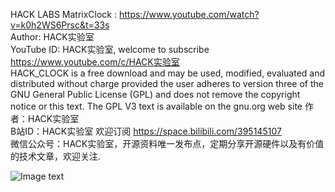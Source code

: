 HACK LABS MatrixClock : https://www.youtube.com/watch?v=k0h2WS6Prsc&t=33s                                                                                
Author: HACK实验室                                                                                     
YouTube ID: HACK实验室, welcome to subscribe https://www.youtube.com/c/HACK实验室                                                        
HACK_CLOCK is a free download and may be used, modified, evaluated and
distributed without charge provided the user adheres to version three of the GNU
General Public License (GPL) and does not remove the copyright notice or this
text.  The GPL V3 text is available on the gnu.org web site
作者：HACK实验室                                                                                        
B站ID：HACK实验室  欢迎订阅 https://space.bilibili.com/395145107                                                                            
微信公众号：HACK实验室，开源资料唯一发布点，定期分享开源硬件以及有价值的技术文章，欢迎关注.                                                                                                             

![Image text](https://github.com/hack-apollo/hack_clock/blob/master/hardware/images/1.jpg)
